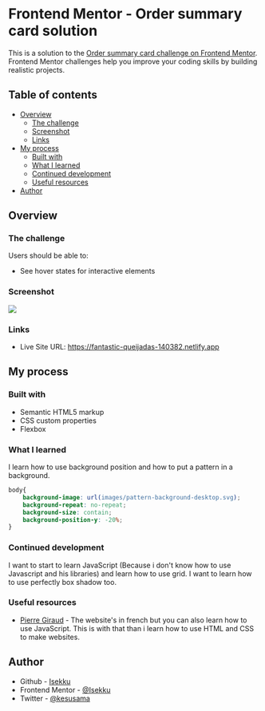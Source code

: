 # Frontend Mentor - Order summary card solution

This is a solution to the [Order summary card challenge on Frontend Mentor](https://www.frontendmentor.io/challenges/order-summary-component-QlPmajDUj). Frontend Mentor challenges help you improve your coding skills by building realistic projects. 

## Table of contents

- [Overview](#overview)
  - [The challenge](#the-challenge)
  - [Screenshot](#screenshot)
  - [Links](#links)
- [My process](#my-process)
  - [Built with](#built-with)
  - [What I learned](#what-i-learned)
  - [Continued development](#continued-development)
  - [Useful resources](#useful-resources)
- [Author](#author)

## Overview

### The challenge

Users should be able to:

- See hover states for interactive elements

### Screenshot

![](./images/screenshot.jpg)


### Links

- Live Site URL: https://fantastic-queijadas-140382.netlify.app

## My process

### Built with

- Semantic HTML5 markup
- CSS custom properties
- Flexbox

### What I learned

I learn how to use background position and how to put a pattern in a background.

```css
body{
    background-image: url(images/pattern-background-desktop.svg);
    background-repeat: no-repeat;
    background-size: contain;
    background-position-y: -20%;
}
```

### Continued development

I want to start to learn JavaScript (Because i don't know how to use Javascript and his libraries) and learn how to use grid. I want to learn how to use perfectly box shadow too.

### Useful resources

- [Pierre Giraud](https://www.pierre-giraud.com/html-css-apprendre-coder-cours/) - The website's in french but you can also learn how to use JavaScript. This is with that than i learn how to use HTML and CSS to make websites.

## Author

- Github - [Isekku](https://github.com/Isekku)
- Frontend Mentor - [@Isekku](https://www.frontendmentor.io/profile/Isekku)
- Twitter - [@kesusama](https://www.twitter.com/kesusama)